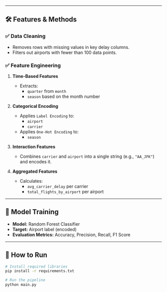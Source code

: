 
---

## 🛠️ Features & Methods

### ✅ Data Cleaning
- Removes rows with missing values in key delay columns.
- Filters out airports with fewer than 100 data points.

### ✅ Feature Engineering

1. **Time-Based Features**
   - Extracts:
     - `quarter` from `month`
     - `season` based on the month number

2. **Categorical Encoding**
   - Applies `Label Encoding` to:
     - `airport`
     - `carrier`
   - Applies `One-Hot Encoding` to:
     - `season`

3. **Interaction Features**
   - Combines `carrier` and `airport` into a single string (e.g., `"AA_JFK"`) and encodes it.

4. **Aggregated Features**
   - Calculates:
     - `avg_carrier_delay` per carrier
     - `total_flights_by_airport` per airport

---

## 🤖 Model Training

- **Model:** Random Forest Classifier
- **Target:** Airport label (encoded)
- **Evaluation Metrics:** Accuracy, Precision, Recall, F1 Score

---

## 🚀 How to Run

```bash
# Install required libraries
pip install -r requirements.txt

# Run the pipeline
python main.py
